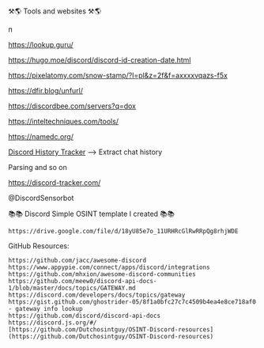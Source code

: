 ⚒️🌎 Tools and websites ⚒️🌎

п


https://lookup.guru/

https://hugo.moe/discord/discord-id-creation-date.html

https://pixelatomy.com/snow-stamp/?l=pl&z=2f&f=axxxxvqazs-f5x


https://dfir.blog/unfurl/


https://discordbee.com/servers?q=dox


https://inteltechniques.com/tools/

https://namedc.org/

[Discord History Tracker](https://dht.chylex.com/) --> Extract chat history 


Parsing and so on 

https://discord-tracker.com/

@DiscordSensorbot

📚📚 Discord Simple OSINT template I created 📚📚

    https://drive.google.com/file/d/18yU85e7o_11URHRcGlRwRRpQg8rhjWDE


GitHub Resources:

    https://github.com/jacc/awesome-discord
    https://www.appypie.com/connect/apps/discord/integrations
    https://github.com/mhxion/awesome-discord-communities
    https://github.com/meew0/discord-api-docs-1/blob/master/docs/topics/GATEWAY.md
    https://discord.com/developers/docs/topics/gateway
    https://gist.github.com/ghostrider-05/8f1a0bfc27c7c4509b4ea4e8ce718af0 - gateway info lookup
    https://github.com/discord/discord-api-docs
    https://discord.js.org/#/
    [https://github.com/Dutchosintguy/OSINT-Discord-resources] (https://github.com/Dutchosintguy/OSINT-Discord-resources)


